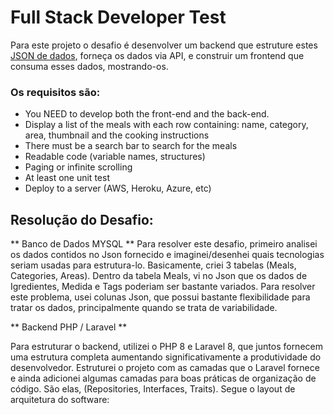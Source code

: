 # Full Stack Developer Test

Para este projeto o desafio é desenvolver um backend que estruture estes [JSON de dados](https://www.themealdb.com/api/json/v1/1/search.php?s=), forneça os dados via API, e construir um frontend que consuma esses dados, mostrando-os. 

### Os requisitos são:
* You NEED to develop both the front-end and the back-end.
* Display a list of the meals with each row containing: name, category, area, thumbnail and the cooking instructions
* There must be a search bar to search for the meals
* Readable code (variable names, structures)
* Paging or infinite scrolling
* At least one unit test
* Deploy to a server (AWS, Heroku, Azure, etc)

## Resolução do Desafio:

** Banco de Dados MYSQL **
Para resolver este desafio, primeiro analisei os dados contidos no Json fornecido e imaginei/desenhei quais tecnologias seriam usadas para estrutura-lo. Basicamente, criei 3 tabelas (Meals, Categories, Areas). 
Dentro da tabela Meals, vi no Json que os dados de Igredientes, Medida e Tags poderiam ser bastante variados. Para resolver este problema, usei colunas Json, que possui bastante flexibilidade para tratar os dados, principalmente quando se trata de variabilidade. 

** Backend PHP / Laravel **

Para estruturar o backend, utilizei o PHP 8 e Laravel 8, que juntos fornecem uma estrutura completa aumentando significativamente a produtividade do desenvolvedor. Estruturei o projeto com as camadas que o Laravel fornece e ainda adicionei algumas camadas para boas práticas de organização de código. São elas, (Repositories, Interfaces, Traits). 
Segue o layout de arquitetura do software:

